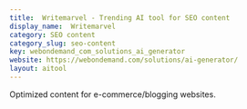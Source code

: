 ```yaml
---
title:  Writemarvel - Trending AI tool for SEO content
display_name:  Writemarvel
category: SEO content
category_slug: seo-content
key: webondemand_com_solutions_ai_generator
website: https://webondemand.com/solutions/ai-generator/
layout: aitool
---
```


Optimized content for e-commerce/blogging websites.
